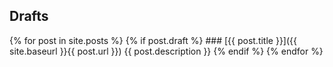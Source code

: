 ## Drafts
{% for post in site.posts %}
  {% if post.draft %}
    ### [{{ post.title }}]({{ site.baseurl }}{{ post.url }})
    {{ post.description }}
  {% endif %}
{% endfor %}
